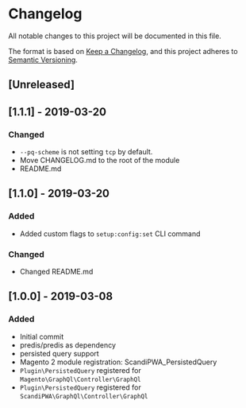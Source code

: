 # Changelog
All notable changes to this project will be documented in this file.

The format is based on [Keep a Changelog](https://keepachangelog.com/en/1.0.0/),
and this project adheres to [Semantic Versioning](https://semver.org/spec/v2.0.0.html).

## [Unreleased]

## [1.1.1] - 2019-03-20
### Changed
- `--pq-scheme` is not setting `tcp` by default.
- Move CHANGELOG.md to the root of the module
- README.md

## [1.1.0] - 2019-03-20
### Added
- Added custom flags to `setup:config:set` CLI command

### Changed
- Changed README.md 

## [1.0.0] - 2019-03-08
### Added
- Initial commit
- predis/predis as dependency
- persisted query support
- Magento 2 module registration: ScandiPWA_PersistedQuery
- `Plugin\PersistedQuery` registered for `Magento\GraphQl\Controller\GraphQl`
- `Plugin\PersistedQuery` registered for `ScandiPWA\GraphQl\Controller\GraphQl`
